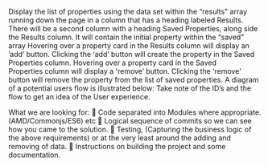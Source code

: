 Display the list of properties using the data set within the “results&quot; array running down the page in a column that has a heading labeled Results.
There will be a second column with a heading Saved Properties, along side the Results column. It will contain the initial property within the
“saved&quot; array
Hovering over a property card in the Results column will display an ’add’ button. Clicking the ‘add’ button will create the property in the Saved
Properties column. Hovering over a property card in the Saved Properties column will display a &#39;remove’ button. Clicking the ‘remove&#39; button
will remove the property from the list of saved properties.
A diagram of a potential users flow is illustrated below: Take note of the ID’s and the flow to get an idea of the User experience.

What we are looking for:
 Code separated into Modules where appropriate. (AMD/Commonjs/ES6) etc
 Logical sequence of commits so we can see how you came to the solution.
 Testing, (Capturing the business logic of the above requirements) or at the very least around the adding and removing of data.
 Instructions on building the project and some documentation.